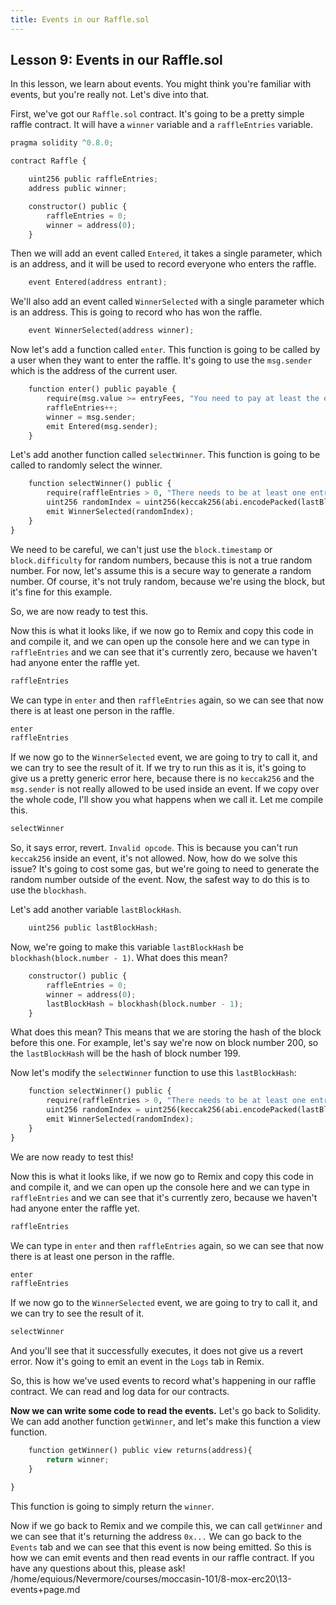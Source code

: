 ```yaml
---
title: Events in our Raffle.sol
---
```


## Lesson 9: Events in our Raffle.sol

In this lesson, we learn about events. You might think you're familiar with events, but you're really not. Let's dive into that.

First, we've got our `Raffle.sol` contract. It's going to be a pretty simple raffle contract. It will have a `winner` variable and a `raffleEntries` variable.

```python
pragma solidity ^0.8.0;

contract Raffle {

    uint256 public raffleEntries;
    address public winner;

    constructor() public {
        raffleEntries = 0;
        winner = address(0);
    }

```

Then we will add an event called `Entered`, it takes a single parameter, which is an address, and it will be used to record everyone who enters the raffle.

```python
    event Entered(address entrant);

```

We'll also add an event called `WinnerSelected` with a single parameter which is an address. This is going to record who has won the raffle.

```python
    event WinnerSelected(address winner);

```

Now let's add a function called `enter`. This function is going to be called by a user when they want to enter the raffle. It's going to use the `msg.sender` which is the address of the current user.

```python
    function enter() public payable {
        require(msg.value >= entryFees, "You need to pay at least the entry fee to enter the raffle.");
        raffleEntries++;
        winner = msg.sender;
        emit Entered(msg.sender);
    }

```

Let's add another function called `selectWinner`. This function is going to be called to randomly select the winner.

```python
    function selectWinner() public {
        require(raffleEntries > 0, "There needs to be at least one entry in the raffle.");
        uint256 randomIndex = uint256(keccak256(abi.encodePacked(lastBlockHash, msg.sender, raffleEntries))) % raffleEntries;
        emit WinnerSelected(randomIndex);
    }
}
```

We need to be careful, we can't just use the `block.timestamp` or `block.difficulty` for random numbers, because this is not a true random number. For now, let's assume this is a secure way to generate a random number. Of course, it's not truly random, because we're using the block, but it's fine for this example.

So, we are now ready to test this.

Now this is what it looks like, if we now go to Remix and copy this code in and compile it, and we can open up the console here and we can type in `raffleEntries` and we can see that it's currently zero, because we haven't had anyone enter the raffle yet.

```bash
raffleEntries
```

We can type in `enter` and then `raffleEntries` again, so we can see that now there is at least one person in the raffle.

```bash
enter
raffleEntries
```

If we now go to the `WinnerSelected` event, we are going to try to call it, and we can try to see the result of it. If we try to run this as it is, it's going to give us a pretty generic error here, because there is no `keccak256` and the `msg.sender` is not really allowed to be used inside an event. If we copy over the whole code, I'll show you what happens when we call it. Let me compile this.

```bash
selectWinner
```

So, it says error, revert. `Invalid opcode`. This is because you can't run `keccak256` inside an event, it's not allowed. Now, how do we solve this issue? It's going to cost some gas, but we're going to need to generate the random number outside of the event. Now, the safest way to do this is to use the `blockhash`.

Let's add another variable `lastBlockHash`.

```python
    uint256 public lastBlockHash;

```

Now, we're going to make this variable `lastBlockHash` be `blockhash(block.number - 1)`. What does this mean?

```python
    constructor() public {
        raffleEntries = 0;
        winner = address(0);
        lastBlockHash = blockhash(block.number - 1);
    }

```

What does this mean? This means that we are storing the hash of the block before this one. For example, let's say we're now on block number 200, so the `lastBlockHash` will be the hash of block number 199.

Now let's modify the `selectWinner` function to use this `lastBlockHash`:

```python
    function selectWinner() public {
        require(raffleEntries > 0, "There needs to be at least one entry in the raffle.");
        uint256 randomIndex = uint256(keccak256(abi.encodePacked(lastBlockHash, msg.sender, raffleEntries))) % raffleEntries;
        emit WinnerSelected(randomIndex);
    }
}
```

We are now ready to test this!

Now this is what it looks like, if we now go to Remix and copy this code in and compile it, and we can open up the console here and we can type in `raffleEntries` and we can see that it's currently zero, because we haven't had anyone enter the raffle yet.

```bash
raffleEntries
```

We can type in `enter` and then `raffleEntries` again, so we can see that now there is at least one person in the raffle.

```bash
enter
raffleEntries
```

If we now go to the `WinnerSelected` event, we are going to try to call it, and we can try to see the result of it.

```bash
selectWinner
```

And you'll see that it successfully executes, it does not give us a revert error. Now it's going to emit an event in the `Logs` tab in Remix.

So, this is how we've used events to record what's happening in our raffle contract. We can read and log data for our contracts.

**Now we can write some code to read the events.** Let's go back to Solidity. We can add another function `getWinner`, and let's make this function a view function.

```python
    function getWinner() public view returns(address){
        return winner;
    }

}
```

This function is going to simply return the `winner`.

Now if we go back to Remix and we compile this, we can call `getWinner` and we can see that it's returning the address `0x...` We can go back to the `Events` tab and we can see that this event is now being emitted. So this is how we can emit events and then read events in our raffle contract. If you have any questions about this, please ask! /home/equious/Nevermore/courses/moccasin-101/8-mox-erc20\13-events\+page.md
